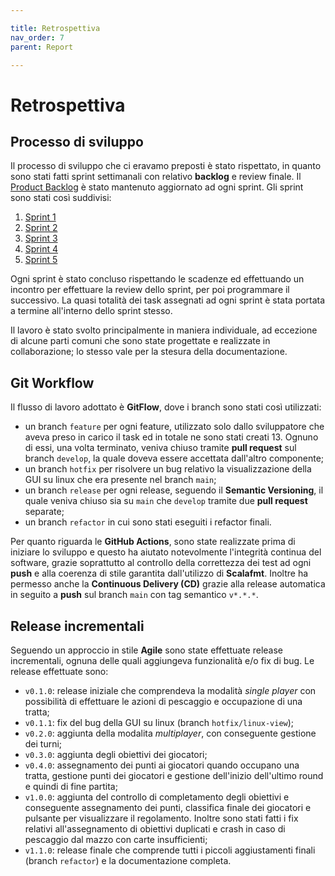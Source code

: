```yaml
---

title: Retrospettiva
nav_order: 7
parent: Report

---
```


# Retrospettiva

## Processo di sviluppo

Il processo di sviluppo che ci eravamo preposti è stato rispettato, in quanto sono stati fatti sprint settimanali con
relativo **backlog** e review finale. Il [Product Backlog](../process/product_backlog.md) è stato mantenuto aggiornato
ad ogni sprint. Gli sprint sono stati così suddivisi:
1. [Sprint 1](../process/sprint1.md) 
2. [Sprint 2](../process/sprint2.md) 
3. [Sprint 3](../process/sprint3.md) 
4. [Sprint 4](../process/sprint4.md) 
5. [Sprint 5](../process/sprint5.md)

Ogni sprint è stato concluso rispettando le scadenze ed effettuando un incontro per effettuare la review dello sprint,
per poi programmare il successivo. La quasi totalità dei task assegnati ad ogni sprint è stata portata a termine
all'interno dello sprint stesso.

Il lavoro è stato svolto principalmente in maniera individuale, ad eccezione di alcune parti comuni che sono state
progettate e realizzate in collaborazione; lo stesso vale per la stesura della documentazione.

## Git Workflow

Il flusso di lavoro adottato è **GitFlow**, dove i branch sono stati così utilizzati:
- un branch `feature` per ogni feature, utilizzato solo dallo sviluppatore che aveva preso in carico il task ed in
totale ne sono stati creati 13. Ognuno di essi, una volta terminato, veniva chiuso tramite **pull request**
sul branch `develop`, la quale doveva essere accettata dall'altro componente;
- un branch `hotfix` per risolvere un bug relativo la visualizzazione della GUI su linux che era presente nel branch
`main`;
- un branch `release` per ogni release, seguendo il **Semantic Versioning**, il quale veniva chiuso sia su `main` che
`develop` tramite due **pull request** separate;
- un branch `refactor` in cui sono stati eseguiti i refactor finali.

Per quanto riguarda le **GitHub Actions**, sono state realizzate prima di iniziare lo sviluppo e questo ha aiutato
notevolmente l'integrità continua del software, grazie soprattutto al controllo della correttezza dei test ad ogni
**push** e alla coerenza di stile garantita dall'utilizzo di **Scalafmt**. Inoltre ha permesso anche la
**Continuous Delivery (CD)** grazie alla release automatica in seguito a **push** sul branch `main` con tag semantico
`v*.*.*`.

## Release incrementali

Seguendo un approccio in stile **Agile** sono state effettuate release incrementali, ognuna delle quali aggiungeva
funzionalità e/o fix di bug. Le release effettuate sono:
- `v0.1.0`: release iniziale che comprendeva la modalità _single player_ con possibilità di effettuare le azioni di
pescaggio e occupazione di una tratta;
- `v0.1.1`: fix del bug della GUI su linux (branch `hotfix/linux-view`);
- `v0.2.0`: aggiunta della modalita _multiplayer_, con conseguente gestione dei turni;
- `v0.3.0`: aggiunta degli obiettivi dei giocatori;
- `v0.4.0`: assegnamento dei punti ai giocatori quando occupano una tratta, gestione punti dei giocatori e gestione
dell'inizio dell'ultimo round e quindi di fine partita;
- `v1.0.0`: aggiunta del controllo di completamento degli obiettivi e conseguente assegnamento dei punti, classifica
finale dei giocatori e pulsante per visualizzare il regolamento. Inoltre sono stati fatti i fix relativi
all'assegnamento di obiettivi duplicati e crash in caso di pescaggio dal mazzo con carte insufficienti;
- `v1.1.0`: release finale che comprende tutti i piccoli aggiustamenti finali (branch `refactor`) e la documentazione
completa.
